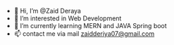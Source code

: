 - 👋 Hi, I’m @Zaid Deraya
- 👀 I’m interested in Web Development
- 🌱 I’m currently learning MERN and JAVA Spring boot
- 📫 contact me via mail zaidderiya07@gmail.com
